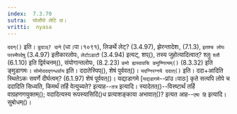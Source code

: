 ```yaml
---
index:  7.3.70
sutra:  घोर्लोपो लेटि वा।
vritti:  nyasa
---
```


`ददन्()` इति। `डुदाञ्? दाने` (धा।पा।१०९१), लिङर्थे लेट्? (3.4.97), झेरन्तादेशः, (7.1.3), `इतश्च लोपः परस्मैपदेषु` (3.4.97) इतीकारलोपः, `लेटोऽडाटौ` (3.4.94) इत्यट्, शप्(), तस्य जुहोत्यादित्वात्? श्लुः `श्लौ` (6.1.10) इति द्विर्वचनम्(), संयोगान्तलोपः, (8.2.23) `ङमो ह्यस्वावचि ङमुण्णित्यम्()` (8.3.32) इति ङ्मुडागमः। `सोमोददद्गन्धर्वाय` इति। ददातेस्पिप्(), शेषं पुर्ववत्()। `यदग्निरग्नये ददात्()` इति। ददा+आदिति स्थितेऽकः सवर्णे दीर्घत्वम्? (6.1.97) शेषं पूर्ववत्()। 
यद्याडागमे [`यद्यडागमे`--प्रांउ।पाठः] कृते सत्यपि लोपे च ददादिति सिध्यति, किमर्थं तर्हि वेत्युच्यते? इत्याह--`तत्र` इत्यादि। स्यादेतत्()--विस्ष्टार्थं तर्हि वाग्रहणणयुक्तम्(); वदादित्यस्य रूपस्यासिदिं()ध प्रत्याशङ्काया अभावात्()? इत्यत आह--`एषा हि` इत्यादि। सुबोधम्()।
